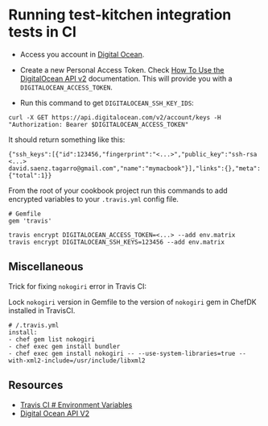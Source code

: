 # Running test-kitchen integration tests in CI

- Access you account in [Digital Ocean](https://www.digitalocean.com/).

- Create a new Personal Access Token. Check [How To Use the DigitalOcean API v2](https://www.digitalocean.com/community/tutorials/how-to-use-the-digitalocean-api-v2) documentation.
  This will provide you with a `DIGITALOCEAN_ACCESS_TOKEN`.

- Run this command to get `DIGITALOCEAN_SSH_KEY_IDS`:

```
curl -X GET https://api.digitalocean.com/v2/account/keys -H "Authorization: Bearer $DIGITALOCEAN_ACCESS_TOKEN"
```

It should return something like this:

```
{"ssh_keys":[{"id":123456,"fingerprint":"<...>","public_key":"ssh-rsa <...>
david.saenz.tagarro@gmail.com","name":"mymacbook"}],"links":{},"meta":{"total":1}}
```

From the root of your cookbook project run this commands to add encrypted
variables to your `.travis.yml` config file.

```
# Gemfile
gem 'travis'

travis encrypt DIGITALOCEAN_ACCESS_TOKEN=<...> --add env.matrix
travis encrypt DIGITALOCEAN_SSH_KEYS=123456 --add env.matrix
```

## Miscellaneous

Trick for fixing `nokogiri` error in Travis CI:

Lock `nokogiri` version in Gemfile to the version of `nokogiri` gem in ChefDK
installed in TravisCI.

```
# /.travis.yml
install:
- chef gem list nokogiri
- chef exec gem install bundler
- chef exec gem install nokogiri -- --use-system-libraries=true --with-xml2-include=/usr/include/libxml2
```

## Resources

- [Travis CI # Environment Variables](https://docs.travis-ci.com/user/environment-variables/#Encrypted-Variables)
- [Digital Ocean API V2](https://developers.digitalocean.com/documentation/v2/#regions)
